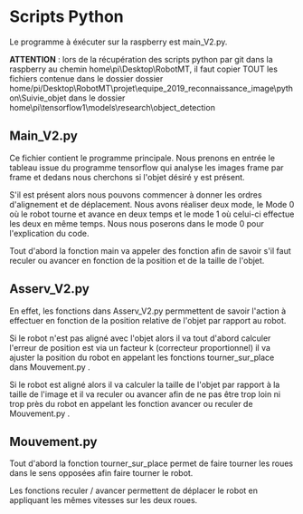 # Scripts Python

Le programme à éxécuter sur la raspberry est main_V2.py.

__ATTENTION__ : lors de la récupération des scripts python par git dans la raspberry au chemin home\pi\Desktop\RobotMT, il faut copier TOUT les fichiers contenue dans le dossier dossier home/pi/Desktop\RobotMT\projet\equipe_2019_reconnaissance_image\python\Suivie_objet dans le dossier home\pi\tensorflow1\models\research\object_detection

## Main_V2.py

Ce fichier contient le programme principale.
Nous prenons en entrée le tableau issue du programme tensorflow qui analyse les images frame par frame et dedans nous cherchons si l'objet désiré y est présent.

S'il est présent alors nous pouvons commencer à donner les ordres d'alignement et de déplacement. Nous avons réaliser deux mode, le Mode 0 où le robot tourne et avance en deux temps et le mode 1 où celui-ci effectue les deux en même temps. Nous nous poserons dans le mode 0 pour l'explication du code.

Tout d'abord la fonction main va appeler des fonction afin de savoir s'il faut reculer ou avancer en fonction de la position et de la taille de l'objet.

## Asserv_V2.py

En effet, les fonctions dans Asserv_V2.py permmettent de savoir l'action à effectuer en fonction de la position relative de l'objet par rapport au robot.

Si le robot n'est pas aligné avec l'objet alors il va tout d'abord calculer l'erreur de position est via un facteur k (correcteur proportionnel) il va ajuster la position du robot en appelant les fonctions tourner_sur_place dans Mouvement.py .

Si le robot est aligné alors il va calculer la taille de l'objet par rapport à la taille de l'image et il va reculer ou avancer afin de ne pas être trop loin ni trop près du robot en appelant les fonction avancer ou reculer de Mouvement.py .

## Mouvement.py

Tout d'abord la fonction tourner_sur_place permet de faire tourner les roues dans le sens opposées afin faire tourner le robot.

Les fonctions reculer / avancer permettent de déplacer le robot en appliquant les mêmes vitesses sur les deux roues.

